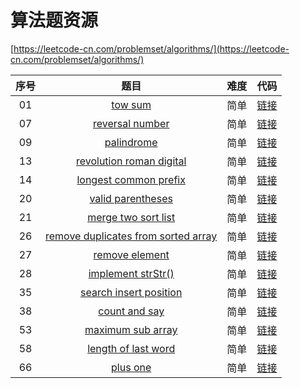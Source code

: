 # 算法题资源

[https://leetcode-cn.com/problemset/algorithms/](https://leetcode-cn.com/problemset/algorithms/)

|序号|题目|难度|代码|
|:----:|:----:|:----:|:----:|
|01|[tow sum](https://leetcode-cn.com/problems/two-sum/description/)|简单|[链接](/1_tow_sum/arithmetic.py)|
|07|[reversal number](https://leetcode-cn.com/problems/reverse-integer/description/)|简单|[链接](/7_reversal_number/reversal_number.py)|
|09|[palindrome](https://leetcode-cn.com/problems/palindrome-number/description/)|简单|[链接](/9_palindrome/palindrome.py)|
|13|[revolution roman digital](https://leetcode-cn.com/problems/roman-to-integer/description/)|简单|[链接](/13_revolution_roman_digital/roman_digital.py)|
|14|[longest common prefix](https://leetcode-cn.com/problems/longest-common-prefix/description/)|简单|[链接](/14_longest_common_prefix/longest_common_prefix.py)|
|20|[valid parentheses](https://leetcode-cn.com/problems/valid-parentheses/description/)|简单|[链接](/20_valid_parentheses/valid_parentheses.py)|
|21|[merge two sort list](https://leetcode-cn.com/problems/merge-two-sorted-lists/description/)|简单|[链接](/7_reversal_number/reversal_number.py)|
|26|[remove duplicates from sorted array](https://leetcode-cn.com/problems/remove-duplicates-from-sorted-array/description/)|简单|[链接](/26_Remove_Duplicates_from_Sorted_Array/remove_duplicates_from_sorted_array.py)|
|27|[remove element](https://leetcode-cn.com/problems/remove-element/description/)|简单|[链接](/27_remove_element/remove_element.py)|
|28|[implement strStr()](https://leetcode-cn.com/problems/implement-strstr/description/)|简单|[链接](/28_implement_strStr()/implement_strStr().py)|
|35|[search insert position](https://leetcode-cn.com/problems/search-insert-position/description/)|简单|[链接](/35_search_insert_position/search_insert_position.py)|
|38|[count and say](https://leetcode-cn.com/problems/count-and-say/description/)|简单|[链接](/38_count_and_say/count_and_say.py)|
|53|[maximum sub array](https://leetcode-cn.com/problems/maximum-subarray/description/)|简单|[链接](/53_maximum_sub_array/max_sub_array.py)|
|58|[length of last word](https://leetcode-cn.com/problems/length-of-last-word/description/)|简单|[链接](/58_length_of_last_word/length_of_last_word.py)|
|66|[plus one](https://leetcode-cn.com/problems/plus-one/description/)|简单|[链接](/66_plus_one/plus_one.py)|
